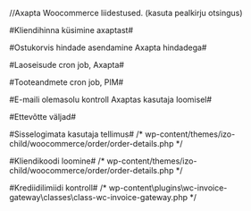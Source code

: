 //Axapta Woocommerce liidestused. (kasuta pealkirju otsingus)

#Kliendihinna küsimine axaptast#

#Ostukorvis hindade asendamine Axapta hindadega#

#Laoseisude cron job, Axapta#

#Tooteandmete cron job, PIM#

#E-maili olemasolu kontroll Axaptas kasutaja loomisel#

#Ettevõtte väljad#

#Sisselogimata kasutaja tellimus#
/* wp-content/themes/izo-child/woocommerce/order/order-details.php */

#Kliendikoodi loomine#
/* wp-content/themes/izo-child/woocommerce/order/order-details.php */

#Krediidilimiidi kontroll#
/* wp-content\plugins\wc-invoice-gateway\classes\class-wc-invoice-gateway.php */
